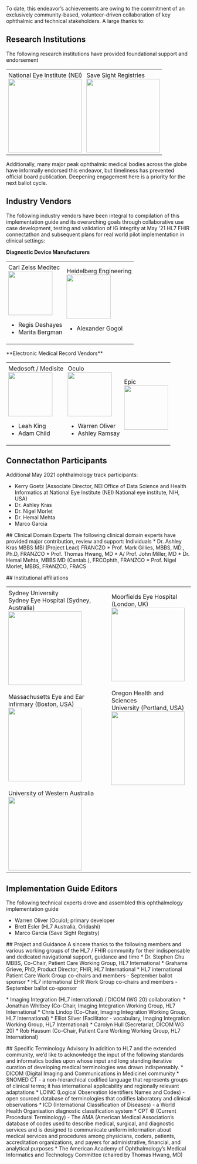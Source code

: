 To date, this endeavor’s achievements are owing to the commitment of an exclusively community-based, volunteer-driven collaboration of key ophthalmic and technical stakeholders. A large thanks to:

## Research Institutions 
The following research institutions have provided foundational support and endorsement
<table>
<tr>
<td>
National Eye Institute (NEI) 
<div>
<img src="NEI-logo-tagline.svg" width="200"/>
</div>
</td>
<td>
Save Sight Registries 
<div>
<img src="SSR-USyd-3.png" width="200"/>
</div>
</td>
</tr>
</table>

Additionally, many major peak ophthalmic medical bodies across the globe have informally endorsed this endeavor, but timeliness has prevented official board publication. Deepening engagement here is a priority for the next ballot cycle.


## Industry Vendors
The following industry vendors have been integral to compilation of this implementation guide and its overarching goals through collaborative use case development, testing and validation of IG integrity at May ‘21 HL7 FHIR connectathon and subsequent plans for real world pilot implementation in clinical settings:

**Diagnostic Device Manufacturers**
<style>
td { padding: 6px }
</style>
<table>

<tr>
<td>
Carl Zeiss Meditec 
<div>
<img src="zeiss.svg" width="120"/>
</div>
<ul>
<li>Regis Deshayes</li>
<li>Marita Bergman</li>
</ul>
</td>
<td>
Heidelberg Engineering 
<div>
<img src="heidelberg.png" width="120"/>
</div>
<ul>
<li>Alexander Gogol</li>
</ul>
</td>
</tr>
</table>
<p/><p/>
**Electronic Medical Record Vendors**
<table>
<tr>
<td>
Medosoft / Medisite 
<div>
<img src="medisoft.png" width="120"/>
</div>
<ul>
<li>Leah King</li>
<li>Adam Child</li>
</ul>
</td>
<td>
Oculo
<div>
<img src="oculo.png" width="120"/>
</div>
<ul>
<li>Warren Oliver</li>
<li>Ashley Ramsay</li>
</ul>
</td>
<td>
Epic 
<div>
<img src="epic.png" width="120"/>
</div>
</td>
</tr>
</table>


## Connectathon Participants
Additional May 2021 ophthalmology track participants:
* Kerry Goetz (Associate Director, NEI Office of Data Science and Health Informatics at National Eye Institute (NEI) National eye institute, NIH, USA)
* Dr. Ashley Kras
* Dr. Nigel Morlet
* Dr. Hemal Mehta
* Marco Garcia
<p/>
## Clinical Domain Experts
The following clinical domain experts have provided major contribution, review and support:
Individuals
* Dr. Ashley Kras MBBS MBI (Project Lead) FRANCZO
* Prof. Mark Gillies, MBBS, MD., Ph.D, FRANZCO
* Prof. Thomas Hwang, MD
* A/ Prof. John Miller, MD
* Dr. Hemal Mehta, MBBS MD (Cantab.), FRCOphth, FRANZCO 
* Prof. Nigel Morlet, MBBS, FRANZCO, FRACS
<p/>
## Institutional affiliations

<table>
<tr>
<td>
Sydney University<br/>Sydney Eye Hospital (Sydney, Australia)
<div>
<img src="unisyd.png" width="200"/>
</div>
</td>
<td>
Moorfields Eye Hospital<br/>(London, UK)
<div>
<img src="moorfields.png" width="200"/>
</div>
</td>
</tr>
<tr>
<td>
Massachusetts Eye and Ear <br/>
Infirmary (Boston, USA)
<div>
<img src="mass.png" width="200"/>
</div>
</td>
<td>
Oregon Health and Sciences <br/>
University (Portland, USA)
<div>
<img src="oregon.png" width="200"/>
</div>
</td>
</tr>
<tr>
<td>
University of Western Australia
<div>
<img src="uniwa.png" width="200"/>
</div>
</td>
</tr>
</table>


## Implementation Guide Editors
The following technical experts drove and assembled this ophthalmology implementation guide
* Warren Oliver (Oculo); primary developer
* Brett Esler (HL7 Australia, Oridashi) 
* Marco Garcia (Save Sight Registry)
<p/>
## Project and Guidance 
A sincere thanks to the following members and various working groups of the HL7 / FHIR community for their indispensable and dedicated navigational support, guidance and time
* Dr. Stephen Chu MBBS, Co-Chair, Patient Care Working Group, HL7 International 
* Grahame Grieve, PhD, Product Director, FHIR, HL7 International
* HL7 international Patient Care Work Group co-chairs and members - September ballot sponsor
* HL7 international EHR Work Group co-chairs and members - September ballot co-sponsor
<p/>
* Imaging Integration (HL7 international) / DICOM (WG 20) collaboration:
* Jonathan Whitbey (Co-Chair, Imaging Integration Working Group, HL7 International
* Chris Lindop (Co-Chair, Imaging Integration Working Group, HL7 International)
* Elliot Silver (Facilitator - vocabulary, Imaging Integration Working Group, HL7 International)
* Carolyn Hull (Secretariat, DICOM WG 20) 
* Rob Hausum (Co-Chair, Patient Care Working Working Group, HL7 International)
<p/>
## Specific Terminology Advisory
In addition to HL7 and the extended community, we’d like to acknowledge the input of the following standards and informatics bodies upon whose input and long standing iterative curation of developing medical terminologies was drawn indispensably.
* DICOM (Digital Imaging and Communications in Medicine) community
* SNOMED CT - a non-hierarchical codified language that represents groups of clinical terms; it has international applicability and regionally relevant adaptations 
* LOINC (Logical Observation Identifiers Names and Codes) - open sourced database of terminologies that codifies laboratory and clinical observations
* ICD (International Classification of Diseases) - a World Health Organisation diagnostic classification system
* CPT © (Current Procedural Terminology) - The AMA (American Medical Association’s database of codes used to describe medical, surgical, and diagnostic services and is designed to communicate uniform information about medical services and procedures among physicians, coders, patients, accreditation organizations, and payers for administrative, financial, and analytical purposes
* The American Academy of Ophthalmology’s Medical Informatics and Technology Committee (chaired by Thomas Hwang, MD)
